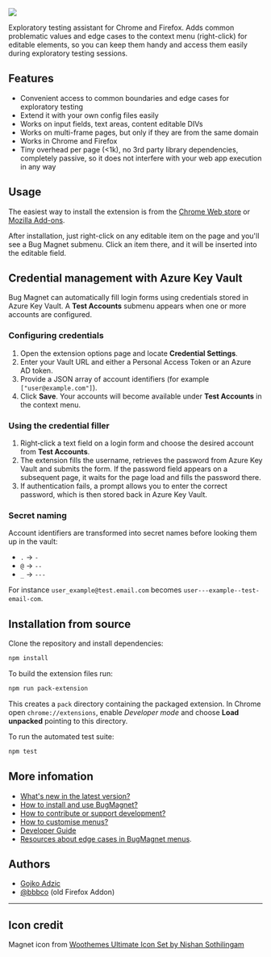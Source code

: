 ![](screenshots/chrome-medium-tile.png)

Exploratory testing assistant for Chrome and Firefox. Adds common problematic values and edge cases to the context menu (right-click) for editable elements, so you can keep them handy and access them easily during exploratory testing sessions.  

## Features

* Convenient access to common boundaries and edge cases for exploratory testing
* Extend it with your own config files easily
* Works on input fields, text areas, content editable DIVs
* Works on multi-frame pages, but only if they are from the same domain
* Works in Chrome and Firefox
* Tiny overhead per page (<1k), no 3rd party library dependencies, completely passive, so it does not interfere with your web app execution in any way

## Usage

The easiest way to install the extension is from the [Chrome Web store](https://chrome.google.com/webstore/detail/efhedldbjahpgjcneebmbolkalbhckfi) or [Mozilla Add-ons](https://addons.mozilla.org/en-US/firefox/addon/bug-magnet/).

After installation, just right-click on any editable item on the page and you'll see a Bug Magnet submenu. Click an item there, and it will be inserted into the editable field.

## Credential management with Azure Key Vault

Bug Magnet can automatically fill login forms using credentials stored in Azure Key Vault. A **Test Accounts** submenu appears when one or more accounts are configured.

### Configuring credentials

1. Open the extension options page and locate **Credential Settings**.
2. Enter your Vault URL and either a Personal Access Token or an Azure AD token.
3. Provide a JSON array of account identifiers (for example `["user@example.com"]`).
4. Click **Save**. Your accounts will become available under **Test Accounts** in the context menu.

### Using the credential filler

1. Right‑click a text field on a login form and choose the desired account from **Test Accounts**.
2. The extension fills the username, retrieves the password from Azure Key Vault and submits the form. If the password field appears on a subsequent page, it waits for the page load and fills the password there.
3. If authentication fails, a prompt allows you to enter the correct password, which is then stored back in Azure Key Vault.

### Secret naming

Account identifiers are transformed into secret names before looking them up in the vault:

* `.` → `-`
* `@` → `--`
* `_` → `---`

For instance `user_example@test.email.com` becomes `user---example--test-email-com`.

## Installation from source

Clone the repository and install dependencies:

```bash
npm install
```

To build the extension files run:

```bash
npm run pack-extension
```

This creates a `pack` directory containing the packaged extension. In Chrome open `chrome://extensions`, enable *Developer mode* and choose **Load unpacked** pointing to this directory.

To run the automated test suite:

```bash
npm test
```

## More infomation 

* [What's new in the latest version?](https://bugmagnet.org/v3.html)
* [How to install and use BugMagnet?](https://bugmagnet.org/using.html)
* [How to contribute or support development?](https://bugmagnet.org/contributing.html)
* [How to customise menus?](https://bugmagnet.org/customising.html)
* [Developer Guide](CONTRIBUTING.md)
* [Resources about edge cases in BugMagnet menus](https://bugmagnet.org/resources.html).

## Authors 

* [Gojko Adzic](https://gojko.net) 
* [@bbbco](http://twitter.com/bbbco) (old Firefox Addon)

----

## Icon credit

Magnet icon from [Woothemes Ultimate Icon Set by Nishan Sothilingam](http://iconfindr.com/1vSsaKB)
